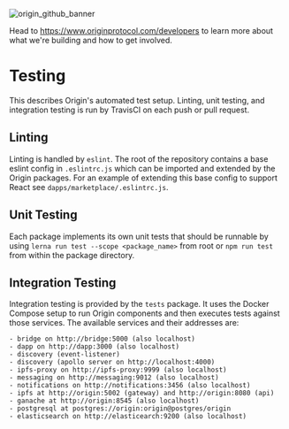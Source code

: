 ![origin_github_banner](https://user-images.githubusercontent.com/673455/37314301-f8db9a90-2618-11e8-8fee-b44f38febf38.png)

Head to https://www.originprotocol.com/developers to learn more about what we're building and how to get involved.

# Testing

This describes Origin's automated test setup. Linting, unit testing, and integration testing is run by TravisCI on each push or pull request.

## Linting

Linting is handled by `eslint`. The root of the repository contains a base eslint config in `.eslintrc.js` which can be imported and extended by the Origin packages. For an example of extending this base config to support React see `dapps/marketplace/.eslintrc.js`.

## Unit Testing

Each package implements its own unit tests that should be runnable by using `lerna run test --scope <package_name>` from root or `npm run test` from within the package directory.

## Integration Testing

Integration testing is provided by the `tests` package. It uses the Docker Compose setup to run Origin components and then executes tests against those services. The available services and their addresses are:

```
- bridge on http://bridge:5000 (also localhost)
- dapp on http://dapp:3000 (also localhost)
- discovery (event-listener)
- discovery (apollo server on http://localhost:4000)
- ipfs-proxy on http://ipfs-proxy:9999 (also localhost)
- messaging on http://messaging:9012 (also localhost)
- notifications on http://notifications:3456 (also localhost)
- ipfs at http://origin:5002 (gateway) and http://origin:8080 (api)
- ganache at http://origin:8545 (also localhost)
- postgresql at postgres://origin:origin@postgres/origin
- elasticsearch on http://elasticearch:9200 (also localhost)
```
